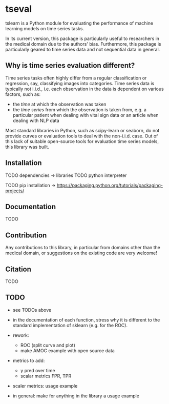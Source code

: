


tseval
======

tslearn is a Python module for evaluating the performance of machine learning models on time series tasks.

In its current version, this package is particularly useful to researchers in the medical domain due to the authors' bias. Furthermore, this package is particularly geared to time series data and not sequential data in general.



Why is time series evaluation different?
----------------------------------------

Time series tasks often highly differ from a regular classification or regression, say, classifying images into categories. Time series data is typically not i.i.d., i.e. each observation in the data is dependent on various factors, such as:
* the *time* at which the observation was taken
* the *time series* from which the observation is taken from, e.g. a particular patient when dealing with vital sign data or an article when dealing with NLP data

Most standard libraries in Python, such as scipy-learn or seaborn, do not provide curves or evaluation tools to deal with the non-i.i.d. case. Out of this lack of suitable open-source tools for evaluation time series models, this library was built.

Installation
------------

TODO dependencies -> libraries
TODO python interpreter

TODO pip installation -> https://packaging.python.org/tutorials/packaging-projects/


Documentation
-------------

TODO


Contribution
------------

Any contributions to this library, in particular from domains other than the medical domain, or suggestions on the existing code are very welcome!


Citation
--------

TODO

TODO
----

- see TODOs above
- in the documentation of each function, stress why it is different to the standard implementation of sklearn (e.g. for the ROC).
- rework:
    - ROC (split curve and plot)
    - make AMOC example with open source data
- metrics to add:
    - y pred over time
    - scalar metrics FPR, TPR
- scaler metrics: usage example

- in general: make for anything in the library a usage example